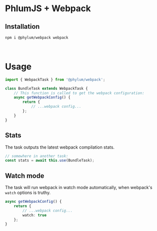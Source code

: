 # PhlumJS + Webpack

## Installation
```bash
npm i @phylum/webpack webpack
```

<br>



# Usage
```ts
import { WebpackTask } from '@phylum/webpack';

class BundleTask extends WebpackTask {
	// This function is called to get the webpack configuration:
	async getWebpackConfig() {
		return {
			// ...webpack config...
		};
	}
}
```

## Stats
The task outputs the latest webpack compilation stats.
```ts
// somewhere in another task:
const stats = await this.use(BundleTask);
```

## Watch mode
The task will run webpack in watch mode automatically, when webpack's `watch` options is truthy.
```ts
async getWebpackConfig() {
	return {
		// ...webpack config...
		watch: true
	};
}
```
